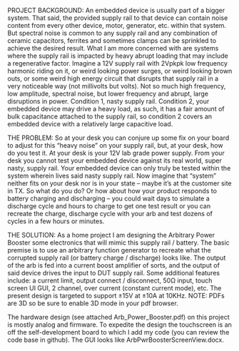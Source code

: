 PROJECT BACKGROUND:
An embedded device is usually part of a bigger system.  That said, the provided supply rail to that device can contain noise content from every other device, motor, generator, etc. within that system.  But spectral noise is common to any supply rail and any combination of ceramic capacitors, ferrites and sometimes clamps can be sprinkled to achieve the desired result.  What I am more concerned with are systems where the supply rail is impacted by heavy abrupt loading that may include a regenerative factor.  Imagine a 12V supply rail with 2Vpkpk low frequency harmonic riding on it, or weird looking power surges, or weird looking brown outs, or some weird high energy circuit that disrupts that supply rail in a very noticeable way (not millivolts but volts).  Not so much high frequency, low amplitude, spectral noise, but lower frequency and abrupt, large disruptions in power.  Condition 1, nasty supply rail.  Condition 2, your embedded device may drive a heavy load, as such, it has a fair amount of bulk capacitance attached to the supply rail, so condition 2 covers an embedded device with a relatively large capacitive load.  

THE PROBLEM:
So at your desk you can conjure up some fix on your board to adjust for this “heavy noise” on your supply rail, but, at your desk, how do you test it.  At your desk is your 12V lab grade power supply.  From your desk you cannot test your embedded device against its real world, super nasty, supply rail.  Your embedded device can only truly be tested within the system wherein lives said nasty supply rail.  Now imagine that “system” neither fits on your desk nor is in your state – maybe it’s at the customer site in TX.  So what do you do?  Or how about how your product responds to battery charging and discharging – you could wait days to simulate a discharge cycle and hours to charge to get one test result or you can recreate the charge, discharge cycle with your arb and test dozens of cycles in a few hours or minutes.  

THE SOLUTION:
As a home project I am designing the Arbitrary Power Booster some electronics that will mimic this supply rail / battery.  The basic premise is to use an arbitrary function generator to recreate what the corrupted supply rail (or battery charge / discharge) looks like.  The output of the arb is fed into a current boost amplifier of sorts, and the output of said device drives the input to DUT supply rail.  Some additional features include: a current limit, output connect / disconnect, 50Ω input, touch screen UI GUI, 2 channel, over current (constant current mode), etc.  The present design is targeted to support ±15V at ±10A at 10KHz.  NOTE: PDFs are 3D so be sure to enable 3D mode in your pdf browser.

The hardware design (see attached Arb_Power_Booster.pdf) on this project is mostly analog and firmware.  To expedite the design the touchscreen is an off the self-development board to which I add my code (you can review the code base in github).  The GUI looks like ArbPwrBoosterScreenView.docx.
